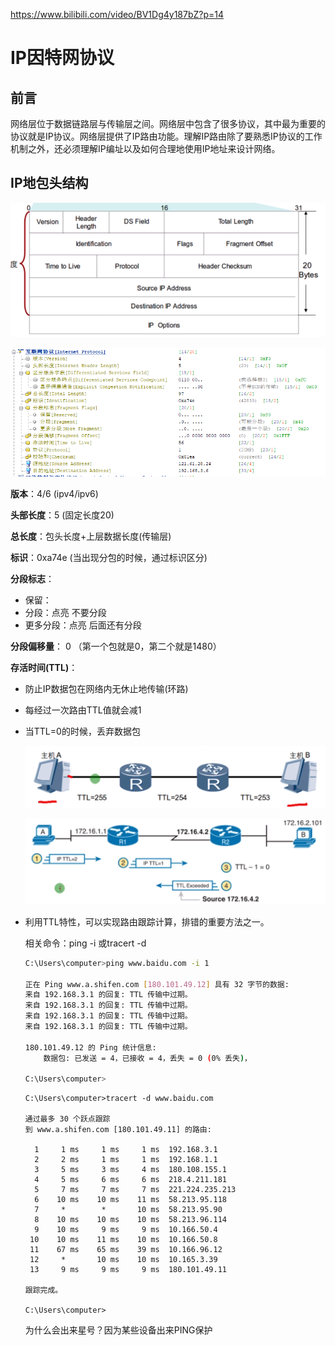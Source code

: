  https://www.bilibili.com/video/BV1Dg4y187bZ?p=14 

# IP因特网协议

## 前言

网络层位于数据链路层与传输层之间。网络层中包含了很多协议，其中最为重要的协议就是IP协议。网络层提供了IP路由功能。理解IP路由除了要熟悉IP协议的工作机制之外，还必须理解IP编址以及如何合理地使用IP地址来设计网络。

## IP地包头结构

![1595508511926](IP.assets/1595508511926.png)

![1595508323654](IP.assets/1595508323654.png)

**版本**：4/6	(ipv4/ipv6)

**头部长度**：5	(固定长度20)

**总长度**：包头长度+上层数据长度(传输层)

**标识**：0xa74e	(当出现分包的时候，通过标识区分)

**分段标志**：

* 保留：
* 分段：点亮 不要分段
* 更多分段：点亮 后面还有分段

**分段偏移量**： 0    （第一个包就是0，第二个就是1480）

**存活时间(TTL)**：

* 防止IP数据包在网络内无休止地传输(环路)

* 每经过一次路由TTL值就会减1

* 当TTL=0的时候，丢弃数据包

  ![1595521062649](IP.assets/1595521062649.png)

  ![1595521132690](IP.assets/1595521132690.png)

* 利用TTL特性，可以实现路由跟踪计算，排错的重要方法之一。

  相关命令：ping -i 或tracert -d

  ```bash
  C:\Users\computer>ping www.baidu.com -i 1
  
  正在 Ping www.a.shifen.com [180.101.49.12] 具有 32 字节的数据:
  来自 192.168.3.1 的回复: TTL 传输中过期。
  来自 192.168.3.1 的回复: TTL 传输中过期。
  来自 192.168.3.1 的回复: TTL 传输中过期。
  来自 192.168.3.1 的回复: TTL 传输中过期。
  
  180.101.49.12 的 Ping 统计信息:
      数据包: 已发送 = 4，已接收 = 4，丢失 = 0 (0% 丢失)，
  
  C:\Users\computer>
  ```

  ```
  C:\Users\computer>tracert -d www.baidu.com
  
  通过最多 30 个跃点跟踪
  到 www.a.shifen.com [180.101.49.11] 的路由:
  
    1     1 ms     1 ms     1 ms  192.168.3.1
    2     2 ms     1 ms     1 ms  192.168.1.1
    3     5 ms     3 ms     4 ms  180.108.155.1
    4     5 ms     6 ms     6 ms  218.4.211.181
    5     7 ms     7 ms     7 ms  221.224.235.213
    6    10 ms    10 ms    11 ms  58.213.95.118
    7     *        *       10 ms  58.213.95.90
    8    10 ms    10 ms    10 ms  58.213.96.114
    9    10 ms     9 ms     9 ms  10.166.50.4
   10    10 ms    11 ms    10 ms  10.166.50.8
   11    67 ms    65 ms    39 ms  10.166.96.12
   12     *       10 ms    10 ms  10.165.3.39
   13     9 ms     9 ms     9 ms  180.101.49.11
  
  跟踪完成。
  
  C:\Users\computer>
  ```

  为什么会出来星号？因为某些设备出来PING保护

